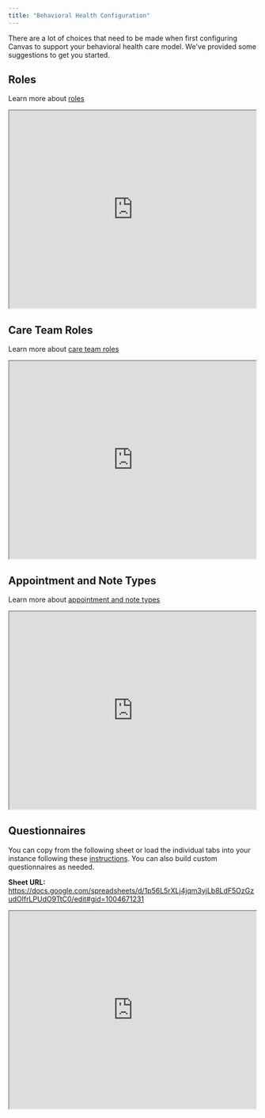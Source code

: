 ```yaml
---
title: "Behavioral Health Configuration"
---
```


There are a lot of choices that need to be made when first configuring Canvas to support your behavioral health care model. We've provided some suggestions to get you started. 

## Roles
Learn more about [roles](/documentation/roles)

<iframe src="https://docs.google.com/spreadsheets/d/e/2PACX-1vQ0wqzt1SphmEIgk85fPfu-gg3pNhqtHfz3ZKBe9byUjNVOd_tz048iXDHoRydUNIYDLJgypMi6JHpQ/pubhtml?gid=0&amp;single=true&amp;widget=true&amp;headers=false" width="99%" height="400px"></iframe>

## Care Team Roles
Learn more about [care team roles](/documentation/care-team-roles)

<iframe src="https://docs.google.com/spreadsheets/d/e/2PACX-1vQ0wqzt1SphmEIgk85fPfu-gg3pNhqtHfz3ZKBe9byUjNVOd_tz048iXDHoRydUNIYDLJgypMi6JHpQ/pubhtml?gid=110727215&amp;single=true&amp;widget=true&amp;headers=false" width="99%" height="400px"></iframe>

## Appointment and Note Types
Learn more about [appointment and note types](/documentation/appointment-and-note-types)

<iframe src="https://docs.google.com/spreadsheets/d/e/2PACX-1vQ0wqzt1SphmEIgk85fPfu-gg3pNhqtHfz3ZKBe9byUjNVOd_tz048iXDHoRydUNIYDLJgypMi6JHpQ/pubhtml?gid=204258352&amp;single=true&amp;widget=true&amp;headers=false" width="99%" height="400px"></iframe>

## Questionnaires

You can copy from the following sheet or load the individual tabs into your instance following these [instructions](/documentation/questionnaires/#uploading-questionnaires). You can also build custom questionnaires as needed.  

<b>Sheet URL: </b> https://docs.google.com/spreadsheets/d/1p56L5rXLj4jqm3yjLb8LdF5OzGzudOlfrLPUdO9TtC0/edit#gid=1004671231

<iframe src="https://docs.google.com/spreadsheets/d/e/2PACX-1vTTjAflzS19Gy13O5ej73FU9TWDgLJ6UmXC-7m4UUK5dN8-sCbS07VLon4y2len8CFzQIWVjLVqYX0b/pubhtml?widget=true&amp;headers=false" width="99%" height="400px"></iframe>
